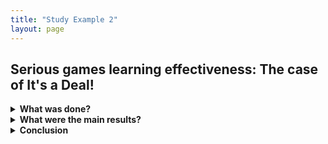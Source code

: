 ```yaml
---
title: "Study Example 2"
layout: page
---
```


## Serious games learning effectiveness: The case of It's a Deal!

<details>
    <summary><b>What was done?</b></summary>
    <p></p>
</details>


<details>
    <summary><b>What were the main results?</b></summary>
    <p></p>
</details>


<details>
    <summary><b>Conclusion</b></summary>
    <p></p>
</details>